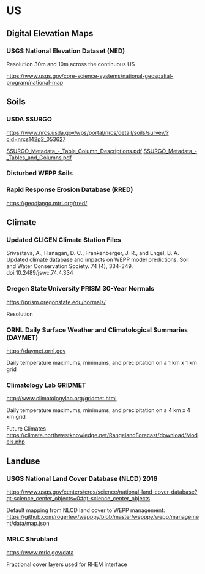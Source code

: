 # US

## Digital Elevation Maps

### USGS National Elevation Dataset (NED)

Resolution 30m and 10m across the continuous US

https://www.usgs.gov/core-science-systems/national-geospatial-program/national-map

## Soils

### USDA SSURGO

https://www.nrcs.usda.gov/wps/portal/nrcs/detail/soils/survey/?cid=nrcs142p2_053627

[SSURGO_Metadata_-_Table_Column_Descriptions.pdf](https://github.com/rogerlew/wepppy/files/3741446/SSURGO_Metadata_-_Table_Column_Descriptions.pdf)
[SSURGO_Metadata_-_Tables_and_Columns.pdf](https://github.com/rogerlew/wepppy/files/3741447/SSURGO_Metadata_-_Tables_and_Columns.pdf)

### Disturbed WEPP Soils

### Rapid Response Erosion Database (RRED)

https://geodjango.mtri.org/rred/

## Climate

### Updated CLIGEN Climate Station Files

Srivastava, A., Flanagan, D. C., Frankenberger, J. R., and Engel, B. A. Updated climate database and impacts on WEPP model predictions. Soil and Water Conservation Society. 74 (4), 334-349. doi:10.2489/jswc.74.4.334

### Oregon State University PRISM 30-Year Normals

https://prism.oregonstate.edu/normals/

Resolution

### ORNL Daily Surface Weather and Climatological Summaries (DAYMET)

https://daymet.ornl.gov

Daily temperature maximums, minimums, and precipitation on a 1 km x 1 km grid

### Climatology Lab GRIDMET

http://www.climatologylab.org/gridmet.html

Daily temperature maximums, minimums, and precipitation on a 4 km x 4 km grid

Future Climates
https://climate.northwestknowledge.net/RangelandForecast/download/Models.php

## Landuse

### USGS National Land Cover Database (NLCD) 2016

https://www.usgs.gov/centers/eros/science/national-land-cover-database?qt-science_center_objects=0#qt-science_center_objects

Default mapping from NLCD land cover to WEPP management:
https://github.com/rogerlew/wepppy/blob/master/wepppy/wepp/management/data/map.json

### MRLC Shrubland

https://www.mrlc.gov/data

Fractional cover layers used for RHEM interface
